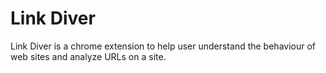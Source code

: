 # Link Diver

Link Diver is a chrome extension to help user understand the behaviour of web sites and analyze URLs on a site.